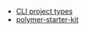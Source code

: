 - [CLI project types](https://www.polymer-project.org/2.0/docs/tools/polymer-cli)
- [polymer-starter-kit](https://github.com/PolymerElements/polymer-starter-kit)
